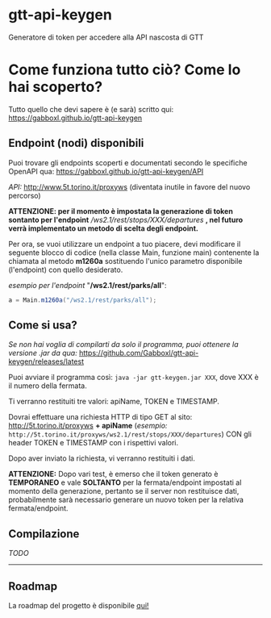 # gtt-api-keygen
Generatore di token per accedere alla API nascosta di GTT


# Come funziona tutto ciò? Come lo hai scoperto?
Tutto quello che devi sapere è (e sarà) scritto qui: https://gabboxl.github.io/gtt-api-keygen


## Endpoint (nodi) disponibili
Puoi trovare gli endpoints scoperti e documentati secondo le specifiche OpenAPI qua: https://gabboxl.github.io/gtt-api-keygen/API

*API:* http://www.5t.torino.it/proxyws (diventata inutile in favore del nuovo percorso)

 **ATTENZIONE: per il momento è impostata la generazione di token sontanto per l'endpoint** */ws2.1/rest/stops/XXX/departures* **, nel futuro verrà implementato un metodo di scelta degli endpoint.**

Per ora, se vuoi utilizzare un endpoint a tuo piacere, devi modificare il seguente blocco di codice (nella classe Main, funzione main) contenente la chiamata al metodo **m1260a** sostituendo l'unico parametro disponibile (l'endpoint) con quello desiderato. 

*esempio per l'endpoint* "**/ws2.1/rest/parks/all**":
```java
a = Main.m1260a("/ws2.1/rest/parks/all");
```

## Come si usa?
*Se non hai voglia di compilarti da solo il programma, puoi ottenere la versione .jar da qua:* https://github.com/Gabboxl/gtt-api-keygen/releases/latest

Puoi avviare il programma così: `java -jar gtt-keygen.jar XXX`,  dove XXX è il numero della fermata.

Ti verranno restituiti tre valori: apiName, TOKEN e TIMESTAMP.

Dovrai effettuare una richiesta HTTP di tipo GET al sito: http://5t.torino.it/proxyws **+ apiName** (*esempio:* `http://5t.torino.it/proxyws/ws2.1/rest/stops/XXX/departures`)
CON gli header TOKEN e TIMESTAMP con i rispettivi valori.

Dopo aver inviato la richiesta, vi verranno restituiti i dati.

**ATTENZIONE:** Dopo vari test, è emerso che il token generato è **TEMPORANEO** e vale **SOLTANTO** per la fermata/endpoint impostati al momento della generazione, pertanto se il server non restituisce dati, probabilmente sarà necessario generare un nuovo token per la relativa fermata/endpoint.

## Compilazione
*TODO*

---

## Roadmap
La roadmap del progetto è disponibile [qui!](https://github.com/Gabboxl/gtt-api-keygen/projects/1)

